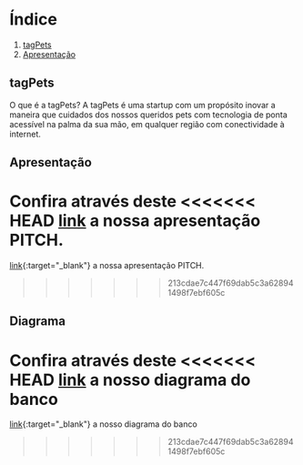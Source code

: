 
# Índice
1. [tagPets](#tagPets)
2. [Apresentação](#Apresentação)


## tagPets
O que é a tagPets?
A tagPets é uma startup com um propósito inovar a maneira que cuidados dos nossos queridos pets com tecnologia de ponta acessível na palma da sua mão, em qualquer região com conectividade à internet.


## Apresentação
Confira através deste 
<<<<<<< HEAD
[link](https://docs.google.com/presentation/d/1UiDFDm3tA9-FIqUUwvUZ9wQOAyOxMLOnax_6aUOGZYE/edit?usp=sharing) a nossa apresentação PITCH.
=======

[link](https://docs.google.com/presentation/d/1UiDFDm3tA9-FIqUUwvUZ9wQOAyOxMLOnax_6aUOGZYE/edit?usp=sharing){:target="_blank"} a nossa apresentação PITCH.
>>>>>>> 213cdae7c447f69dab5c3a628941498f7ebf605c


## Diagrama

Confira através deste 
<<<<<<< HEAD
[link](https://lucid.app/lucidchart/invitations/accept/2d739e0d-ec07-4dcc-b08c-942a4d1f5d12) a nosso diagrama do banco
=======
[link](https://lucid.app/lucidchart/invitations/accept/2d739e0d-ec07-4dcc-b08c-942a4d1f5d12){:target="_blank"} a nosso diagrama do banco

>>>>>>> 213cdae7c447f69dab5c3a628941498f7ebf605c
